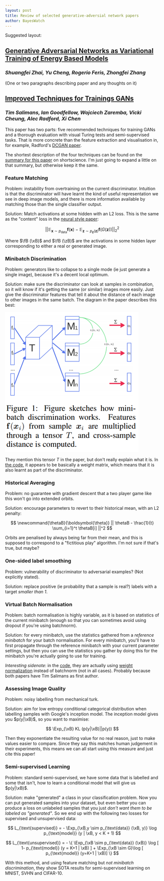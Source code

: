```yaml
---
layout: post
title: Review of selected generative-adversial network papers
author: BayesWatch
---
```


Suggested layout:

## [Generative Adversarial Networks as Variational Training of Energy Based Models](https://openreview.net/pdf?id=ry7O1ssex)
### *Shuangfei Zhai, Yu Cheng, Rogerio Feris, Zhongfei Zhang*

(One or two paragraphs describing paper and any thoughts on it)

## [Improved Techniques for Trainings GANs][improved]
### *Tim Salimans, Ian Goodfellow, Wojciech Zaremba, Vicki Cheung, Alec Radford, Xi Chen*

This paper has two parts: five recommended techniques for training GANs and
a thorough evaluation with visual Turing tests and semi-supervised tasks.
That is more concrete than the feature extraction and visualisation in, for
example, Radford's [DCGAN paper][dcgan].

The shortest description of the four techniques can be found on the
[summary for this paper][short] on shortscience. I'm just going to expand a
little on that summary, but otherwise keep it the same.

### Feature Matching

Problem: instability from overtraining on the current discriminator.
Intuition is that the discriminator will have learnt the kind of useful
representation we see in deep image models, and there is more information
available by matching those than the single classifier output.

Solution: Match activations at some hidden with an L2 loss. This is
the same as the "content" loss in the [neural style paper][style]:

$$
\newcommand{\aB}{\mathbf{a}}
\newcommand{\bB}{\mathbf{b}}
\newcommand{\cB}{\mathbf{c}}
\newcommand{\dB}{\mathbf{d}}
\newcommand{\eB}{\mathbf{e}}
\newcommand{\fB}{\mathbf{f}}
\newcommand{\gB}{\mathbf{g}}
\newcommand{\hB}{\mathbf{h}}
\newcommand{\iB}{\mathbf{i}}
\newcommand{\jB}{\mathbf{j}}
\newcommand{\kB}{\mathbf{k}}
\newcommand{\lB}{\mathbf{l}}
\newcommand{\mB}{\mathbf{m}}
\newcommand{\nB}{\mathbf{n}}
\newcommand{\oB}{\mathbf{o}}
\newcommand{\pB}{\mathbf{p}}
\newcommand{\qB}{\mathbf{q}}
\newcommand{\rB}{\mathbf{r}}
\newcommand{\sB}{\mathbf{s}}
\newcommand{\tB}{\mathbf{t}}
\newcommand{\uB}{\mathbf{u}}
\newcommand{\vB}{\mathbf{v}}
\newcommand{\wB}{\mathbf{w}}
\newcommand{\xB}{\mathbf{x}}
\newcommand{\yB}{\mathbf{y}}
\newcommand{\zB}{\mathbf{z}}
\newcommand{\Exp}{\mathbb{E}}
|| \Exp_{\xB \sim p_{\text{data}}} \fB (\xB) - \Exp_{\zB \sim p_{\zB}(\zB)} \fB (G(\zB)) ||_2^2
$$

Where $\fB (\xB)$ and $\fB (\zB)$ are the activations in some hidden layer
corresponding to either a real or generated image.

### Minibatch Discrimination

Problem: generators like to collapse to a single mode (ie just generate a
single image), because it's a decent local optimum.

Solution: make sure the discriminator can look at samples in combination,
so it will know if it's getting the same (or similar) images more easily.
Just give the discriminator features that tell it about the distance of
each image to other images in the same batch. The diagram in the paper
describes this best:

![](minibatch-discrim.png)

They mention this tensor $T$ in the paper, but don't really explain what it
is. In [the code][mbcode], it appears to be basically a weight matrix,
which means that it is also learnt as part of the discriminator.

### Historical Averaging

Problem: no guarantee with gradient descent that a two player game like
this won't go into extended orbits.

Solution: encourage parameters to revert to their historical mean, with an
L2 penalty:

$$
\newcommand{\thetaB}{\boldsymbol{\theta}}
|| \thetaB - \frac{1}{t} \sum_{i=1}^t \thetaB[i] ||^2
$$

Orbits are penalised by always being far from their mean, and this is
supposed to correspond to a "fictitious play" algorithm. I'm not sure if
that's true, but maybe?

### One-sided label smoothing

Problem: vulnerability of discriminator to adversarial examples? (Not
explicitly stated).

Solution: replace positive (ie probability that a sample is real?) labels
with a target _smaller than 1_.

### Virtual Batch Normalisation

Problem: batch normalisation is highly variable, as it is based on
statistics of the current minibatch (enough so that you can sometimes avoid
using dropout if you're using batchnorm).

Solution: for every minibatch, use the statistics gathered from a
_reference minibatch_ for your batch normalisation. For every minibatch,
you'll have to first propagate through the reference minibatch with your
current parameter settings, but then you can use the statistics you gather
by doing this for the minibatch you're actually going to use for training.

_Interesting sidenote_: in the [code][impcode], they are actually using
[weight normalization][weightnorm] instead of batchnorm (not in all cases).
Probably because both papers have Tim Salimans as first author.

### Assessing Image Quality

Problem: noisy labelling from mechanical turk.

Solution: aim for low entropy conditional categorical distribution when
labelling samples with Google's inception model. The inception model gives
you $p(y|\xB)$, so you want to maximise:

$$
\Exp_{\xB} KL (p(y|\xB)||p(y))
$$

Then they exponentiate the resulting value for no real reason, just to make
values easier to compare. Since they say this matches human judgement in
their experiments, this means we can all start using this measure and just
cite this paper!

### Semi-supervised Learning

Problem: standard semi-supervised, we have some data that is labelled and
some that isn't, how to learn a conditional model that will give us
$p(y|\xB)$.

Solution: make "generated" a class in your classification problem. Now you
can put generated samples into your dataset, but even better you can
produce a loss on unlabeled samples that you just _don't want them to be
labeled as "generated"_. So we end up with the following two losses for
supervised and unsupervised data:

$$
L_{\text{supervised}} = - \Exp_{\xB,y \sim p_{\text{data}} (\xB, y)} \log p_{\text{model}} (y | \xB, y < K + 1)
$$

$$
L_{\text{unsupervised}} = - \{ \Exp_{\xB \sim p_{\text{data}} (\xB)} \log [
1- p_{\text{model}} (y = K+1 | \xB) ] + \Exp_{\xB \sim G}\log [
p_{\text{model}} (y=K+1 | \xB)] \}
$$

With this method, and using feature matching but _not minibatch
discrimination_, they show SOTA results for semi-supervised learning on
MNIST, SVHN and CIFAR-10.

[mbcode]: https://github.com/openai/improved-gan/blob/master/mnist_svhn_cifar10/nn.py#L132-L170
[impcode]: https://github.com/openai/improved-gan/blob/master/mnist_svhn_cifar10/nn.py#L45-L91
[weightnorm]: https://arxiv.org/abs/1602.07868
[short]: http://www.shortscience.org/paper?bibtexKey=journals/corr/SalimansGZCRC16#udibr
[improved]: https://arxiv.org/abs/1606.03498
[dcgan]: https://arxiv.org/abs/1511.06434
[style]: https://arxiv.org/abs/1508.06576
